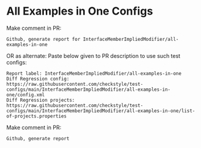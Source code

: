 # All Examples in One Configs
Make comment in PR:
```
Github, generate report for InterfaceMemberImpliedModifier/all-examples-in-one
```
OR as alternate:
Paste below given to PR description to use such test configs:
```
Report label: InterfaceMemberImpliedModifier/all-examples-in-one
Diff Regression config: https://raw.githubusercontent.com/checkstyle/test-configs/main/InterfaceMemberImpliedModifier/all-examples-in-one/config.xml
Diff Regression projects: https://raw.githubusercontent.com/checkstyle/test-configs/main/InterfaceMemberImpliedModifier/all-examples-in-one/list-of-projects.properties
```
Make comment in PR:
```
Github, generate report
```
